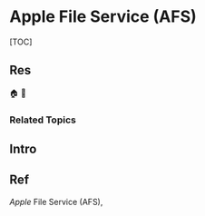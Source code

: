 # Apple File Service (AFS)

[TOC]



## Res
🏠 
🚧 


### Related Topics



## Intro



## Ref
_Apple_ File Service (AFS),